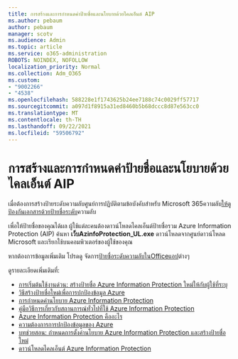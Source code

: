 ```yaml
---
title: การสร้างและการกําหนดค่าป้ายชื่อและนโยบายด้วยไคลเอ็นต์ AIP
ms.author: pebaum
author: pebaum
manager: scotv
ms.audience: Admin
ms.topic: article
ms.service: o365-administration
ROBOTS: NOINDEX, NOFOLLOW
localization_priority: Normal
ms.collection: Adm_O365
ms.custom:
- "9002266"
- "4538"
ms.openlocfilehash: 588228e1f1743625b24ee7188c74c0029ff57717
ms.sourcegitcommit: a097d1f8915a31ed8460b5b68dccc8d87e563cc0
ms.translationtype: MT
ms.contentlocale: th-TH
ms.lasthandoff: 09/22/2021
ms.locfileid: "59506792"
---
```

# <a name="creating-and-configuring-labels-and-policies-with-aip-client"></a>การสร้างและการกําหนดค่าป้ายชื่อและนโยบายด้วยไคลเอ็นต์ AIP

เมื่อต้องการสร้างป้ายระดับความลับศูนย์การปฏิบัติตามข้อบังคับสำหรับ Microsoft 365ความลับ[ให้ดู ป้องกันเอกสารด้วยป้ายชื่อระดับ](https://docs.microsoft.com/microsoft-365/business-video/create-sensitivity-labels)ความลับ

เพื่อให้ป้ายชื่อของคุณได้ผล ผู้ใช้แต่ละคนต้องดาวน์โหลดไคลเอ็นต์ป้ายชื่อรวม Azure Information Protection (AIP) ค้นหา **เว็บAzinfoProtection_UL.exe** ดาวน์โหลดจากศูนย์ดาวน์โหลด Microsoft และเรียกใช้บนคอมพิวเตอร์ของผู้ใช้ของคุณ

หากต้องการข้อมูลเพิ่มเติม โปรดดู จัดการ[ป้ายชื่อระดับความลับในOfficeแอป](https://docs.microsoft.com/microsoft-365/compliance/sensitivity-labels-office-apps)ต่างๆ

ดูรายละเอียดเพิ่มเติมที่: 

- [การเริ่มต้นใช้งานด่วน: สร้างป้ายชื่อ Azure Information Protection ใหม่ให้กับผู้ใช้ที่ระบุ](https://docs.microsoft.com/azure/information-protection/quickstart-label-specificusers)
- [วิธีสร้างป้ายชื่อใหม่เพื่อการปกป้องข้อมูล Azure](https://docs.microsoft.com/azure/information-protection/configure-policy-new-label)
- [การกําหนดค่านโยบาย Azure Information Protection](https://docs.microsoft.com/azure/information-protection/configure-policy)
- [คู่มือวิธีการเกี่ยวกับสถานการณ์ทั่วไปที่ใช้ Azure Information Protection](https://docs.microsoft.com/azure/information-protection/how-to-guides)
- [Azure Information Protection คืออะไร](https://docs.microsoft.com/azure/information-protection/what-is-information-protection)
- [ความต้องการการปกป้องข้อมูลของ Azure](https://docs.microsoft.com/azure/information-protection/requirements)
- [บทช่วยสอน: กําหนดการตั้งค่านโยบาย Azure Information Protection และสร้างป้ายชื่อใหม่](https://docs.microsoft.com/azure/information-protection/infoprotect-quick-start-tutorial)
- [ดาวน์โหลดไคลเอ็นต์ Azure Information Protection](https://www.microsoft.com/download/details.aspx?id=53018)
